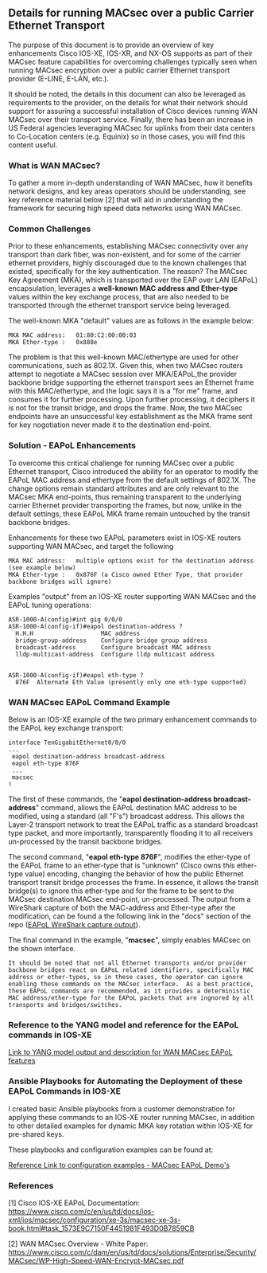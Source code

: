 ## Details for running MACsec over a public Carrier Ethernet Transport

The purpose of this document is to provide an overview of key enhancements Cisco IOS-XE, IOS-XR, and NX-OS supports as part of their MACsec feature capabilities for overcoming challenges typically seen when running MACsec encryption over a public carrier Ethernet transport provider (E-LINE, E-LAN, etc.).

It should be noted, the details in this document can also be leveraged as requirements to the provider, on the details for what their network should support for assuring a successful installation of Cisco devices running WAN MACsec over their transport service. Finally, there has been an increase in US Federal agencies leveraging MACsec for uplinks from their data centers to Co-Location centers (e.g. Equinix) so in those cases, you will find this content useful.

### What is WAN MACsec?

To gather a more in-depth understanding of WAN MACsec, how it benefits network designs, and key areas operators should be understanding, see key reference material below [2] that will aid in understanding the framework for securing high speed data networks using WAN MACsec.

### Common Challenges

Prior to these enhancements, establishing MACsec connectivity over any transport than dark fiber, was non-existent, and for some of the carrier ethernet providers, highly discouraged due to the known challenges that existed, specifically for the key authentication.  The reason?  The MACsec Key Agreement (MKA), which is transported over the EAP over LAN (EAPoL) encapsulation, leverages a **well-known MAC address and Ether-type** values within the key exchange process, that are also needed to be transported through the ethernet transport service being leveraged.

The well-known MKA "default" values are as follows in the example below:

```
MKA MAC address:   01:80:C2:00:00:03
MKA Ether-type :   0x888e
```

The problem is that this well-known MAC/ethertype are used for other communications, such as 802.1X.  Given this, when two MACsec routers attempt to negotiate a MACsec session over MKA/EAPoL,the provider backbone bridge supporting the ethernet transport sees an Ethernet frame with this MAC/ethertype, and the logic says it is a "for me" frame, and consumes it for further processing.  Upon further processing, it deciphers it is not for the transit bridge, and drops the frame.  Now, the two MACsec endpoints have an unsuccessful key establishment as the MKA frame sent for key nogotiation never made it to the destination end-point.

### Solution - EAPoL Enhancements

To overcome this critical challenge for running MACsec over a public Ethernet transport, Cisco introduced the ability for an operator to modify the EAPoL MAC address and ethertype from the default settings of 802.1X.  The change options remain standard attributes and are only relevant to the MACsec MKA end-points, thus remaining transparent to the underlying carrier Ethernet provider transporting the frames, but now, unlike in the default settings, these EAPoL MKA frame remain untouched by the transit backbone bridges.

Enhancements for these two EAPoL parameters exist in IOS-XE routers supporting WAN MACsec, and target the following
```
MKA MAC address:   multiple options exist for the destination address (see example below)
MKA Ether-type :   0x876F (a Cisco owned Ether Type, that provider backbone bridges will ignore)
```


Examples "output" from an IOS-XE router supporting WAN MACsec and the EAPoL tuning operations:
```
ASR-1000-A(config)#int gig 0/0/0
ASR-1000-A(config-if)#eapol destination-address ?
  H.H.H                   MAC address
  bridge-group-address    Configure bridge group address
  broadcast-address       Configure broadcast MAC address
  lldp-multicast-address  Configure lldp multicast address


ASR-1000-A(config-if)#eapol eth-type ?
  876F  Alternate Eth Value (presently only one eth-type supported)
  ```



### WAN MACsec EAPoL Command Example

Below is an IOS-XE example of the two primary enhancement commands to the EAPoL key exchange transport:
```
interface TenGigabitEthernet0/0/0
...
 eapol destination-address broadcast-address
 eapol eth-type 876F
 ...
 macsec
!
```

The first of these commands, the "**eapol destination-address broadcast-address**" command, allows the EAPoL destination MAC address to be modified, using a standard (all "F's") broadcast address.  This allows the Layer-2 transport network to treat the EAPoL traffic as a standard broadcast type packet, and more importantly, transparently flooding it to all receivers un-processed by the transit backbone bridges. 

The second command, "**eapol eth-type 876F**", modifies the ether-type of the EAPoL frame to an ether-type that is "unknown" (Cisco owns this ether-type value) encoding, changing the behavior of how the public Ethernet transport transit bridge processes the frame.  In essence, it allows the transit bridge(s) to ignore this ether-type and for the frame to be sent to the MACsec destination MACsec end-point, un-processed.  The output from a WireShark capture of both the MAC-address and Ether-type after the modification, can be found a the following link in the "docs" section of the repo ([EAPoL WireShark capture output](https://github.com/netwrkr95/macsec_eapol_capabilities/blob/master/docs/EAPoL_Capture.txt)).

The final command in the example, "**macsec**", simply enables MACsec on the shown interface.
```
It should be noted that not all Ethernet transports and/or provider backbone bridges react on EAPoL related identifiers, specifically MAC address or ether-types, so in these cases, the operator can ignore enabling these commands on the MACsec interface.  As a best practice, these EAPoL commands are recommended, as it provides a deterministic MAC address/ether-type for the EAPoL packets that are ingnored by all transports and bridges/switches.
```

### Reference to the YANG model and reference for the EAPoL commands in IOS-XE

[Link to YANG model output and description for WAN MACsec EAPoL features](https://github.com/netwrkr95/macsec_eapol_capabilities/blob/master/ios-xe-pyang-tree-eapol.md)


### Ansible Playbooks for Automating the Deployment of these EAPoL Commands in IOS-XE

I created basic Ansible playbooks from a customer demonstration for applying these commands to an IOS-XE router running MACsec, in addition to other detailed examples for dynamic MKA key rotation within IOS-XE for pre-shared keys.

These playbooks and configuration examples can be found at:

[Reference Link to configuration examples - MACsec EAPoL Demo's](https://github.com/netwrkr95/macsec_eapol_demo)

### References

[1] Cisco IOS-XE EAPoL Documentation: https://www.cisco.com/c/en/us/td/docs/ios-xml/ios/macsec/configuration/xe-3s/macsec-xe-3s-book.html#task_1573E9C7150F4451981F493D0B7859CB

[2] WAN MACsec Overview - White Paper:  https://www.cisco.com/c/dam/en/us/td/docs/solutions/Enterprise/Security/MACsec/WP-High-Speed-WAN-Encrypt-MACsec.pdf 


